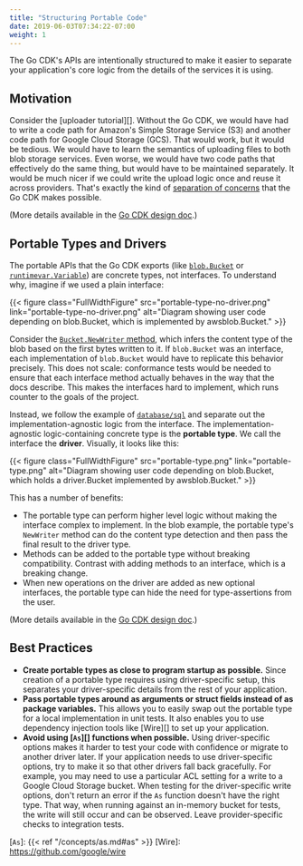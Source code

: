 ```yaml
---
title: "Structuring Portable Code"
date: 2019-06-03T07:34:22-07:00
weight: 1
---
```


The Go CDK's APIs are intentionally structured to make it easier to separate
your application's core logic from the details of the services it is using.

<!--more-->

## Motivation

Consider the [uploader tutorial][]. Without the Go CDK, we would have had to
write a code path for Amazon's Simple Storage Service (S3) and another code
path for Google Cloud Storage (GCS). That would work, but it would be
tedious. We would have to learn the semantics of uploading files to both blob
storage services. Even worse, we would have two code paths that effectively
do the same thing, but would have to be maintained separately. It would be
much nicer if we could write the upload logic once and reuse it across
providers. That's exactly the kind of [separation of concerns][] that the Go
CDK makes possible.

(More details available in the [Go CDK design doc][Developers and Operators].)

[Developers and Operators]: https://github.com/sraphs/gdk/blob/master/internal/docs/design.md#developers-and-operators
[separation of concerns]: https://en.wikipedia.org/wiki/Separation_of_concerns

## Portable Types and Drivers

The portable APIs that the Go CDK exports (like [`blob.Bucket`][] or
[`runtimevar.Variable`][]) are concrete types, not interfaces. To understand
why, imagine if we used a plain interface:

{{< figure class="FullWidthFigure" src="portable-type-no-driver.png" link="portable-type-no-driver.png" alt="Diagram showing user code depending on blob.Bucket, which is implemented by awsblob.Bucket." >}}

Consider the [`Bucket.NewWriter` method][], which infers the content type of the
blob based on the first bytes written to it. If `blob.Bucket` was an interface,
each implementation of `blob.Bucket` would have to replicate this behavior
precisely. This does not scale: conformance tests would be needed to ensure that
each interface method actually behaves in the way that the docs describe. This
makes the interfaces hard to implement, which runs counter to the goals of the
project.

Instead, we follow the example of [`database/sql`][] and separate out the
implementation-agnostic logic from the interface. The implementation-agnostic
logic-containing concrete type is the **portable type**. We call the interface
the **driver**. Visually, it looks like this:

{{< figure class="FullWidthFigure" src="portable-type.png" link="portable-type.png" alt="Diagram showing user code depending on blob.Bucket, which holds a driver.Bucket implemented by awsblob.Bucket." >}}

This has a number of benefits:

-   The portable type can perform higher level logic without making the
    interface complex to implement. In the blob example, the portable type's
    `NewWriter` method can do the content type detection and then pass the final
    result to the driver type.
-   Methods can be added to the portable type without breaking compatibility.
    Contrast with adding methods to an interface, which is a breaking change.
-   When new operations on the driver are added as new optional interfaces, the
    portable type can hide the need for type-assertions from the user.

(More details available in the [Go CDK design doc][Portable Types and Drivers].)

[Portable Types and Drivers]: https://github.com/sraphs/gdk/blob/master/internal/docs/design.md#portable-types-and-drivers
[`blob.Bucket`]: https://godoc.org/github.com/sraphs/gdk/blob#Bucket
[`runtimevar.Variable`]:
https://godoc.org/github.com/sraphs/gdk/runtimevar#Variable
[`Bucket.NewWriter` method]:
https://godoc.org/github.com/sraphs/gdk/blob#Bucket.NewWriter
[`database/sql`]: https://godoc.org/database/sql

## Best Practices

-  **Create portable types as close to program startup as possible.** Since
   creation of a portable type requires using driver-specific setup, this
   separates your driver-specific details from the rest of your application.
-  **Pass portable types around as arguments or struct fields instead of as
   package variables.** This allows you to easily swap out the portable type
   for a local implementation in unit tests. It also enables you to use
   dependency injection tools like [Wire][] to set up your application.
-  **Avoid using [`As`][] functions when possible.** Using driver-specific
   options makes it harder to test your code with confidence or migrate to
   another driver later. If your application needs to use driver-specific
   options, try to make it so that other drivers fall back gracefully. For
   example, you may need to use a particular ACL setting for a write to a Google
   Cloud Storage bucket. When testing for the driver-specific write options,
   don't return an error if the `As` function doesn't have the right type. That
   way, when running against an in-memory bucket for tests, the write will still
   occur and can be observed. Leave provider-specific checks to integration
   tests.

[`As`]: {{< ref "/concepts/as.md#as" >}}
[Wire]: https://github.com/google/wire
